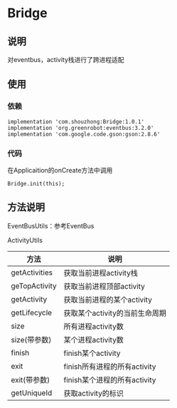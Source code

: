 # Bridge
## 说明
对eventbus，activity栈进行了跨进程适配
## 使用
### 依赖
```
implementation 'com.shouzhong:Bridge:1.0.1'
implementation 'org.greenrobot:eventbus:3.2.0'
implementation 'com.google.code.gson:gson:2.8.6'
```
### 代码
在Applicaition的onCreate方法中调用
```
Bridge.init(this);
```

## 方法说明
EventBusUtils：参考EventBus

ActivityUtils

方法 | 说明
------------ | -------------
getActivities | 获取当前进程activity栈
geTopActivity | 获取当前进程顶部activity
getActivity | 获取当前进程的某个activity
getLifecycle | 获取某个activity的当前生命周期
size | 所有进程activity数
size(带参数) | 某个进程activity数
finish | finish某个activity
exit | finish所有进程的所有activity
exit(带参数) | finish某个进程的所有activity
getUniqueId | 获取activity的标识